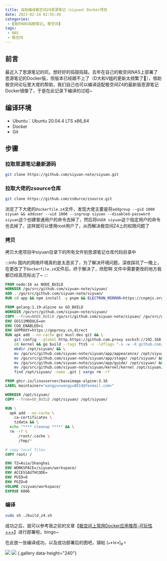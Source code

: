 ```yaml
---
title: 自助编译极空间Z4思源笔记（siyuan）Docker项目
date: 2023-02-24 02:55:49
categories:
 - [我的NAS捣鼓笔记, 极空间]
tags: 
 - NAS
 - 极空间
---
```


## 前言
最近入了思源笔记的坑，想好好的捣鼓捣鼓。去年在自己的极空间NAS上部署了思源笔记的Docker版，但版本已经跟不上了（D大和V姐的更新太频繁了🤣），借助极空间论坛里大佬的帮助，我们自己也可以编译适配极空间Z4的最新版思源笔记Docker镜像了，于是在此记录下编译的过程~

## 编译环境
* Ubuntu：Ubuntu 20.04.4 LTS x86_64
* Docker
* Git

## 步骤
### 拉取思源笔记最新源码
```bash
git clone https://github.com/siyuan-note/siyuan.git
```

### 拉取大佬的zsource仓库
```bash
git clone https://github.com/zs0urce/zsource.git
```

浏览了下大佬的`Dockerfile.z4`文件，发现大佬主要是将`addgroup --gid 1000 siyuan && adduser --uid 1000 --ingroup siyuan --disabled-password siyuan`这个创建普通用户的命令去掉了，然后将`USER siyuan`这个指定用户的命令也去掉了，这样就可以使用root用户了，从而解决极空间Z4上的权限问题了

### 拷贝
拷贝大佬项目中siyuan目录下的所有文件到思源笔记仓库代码目录中

:::info
国内的网络环境真的是太恶劣了，为了解决环境问题，深夜踩坑了一晚上，在更改了下`Dockerfile.z4`文件后，终于解决了，欣慰啊
文件中需要更改的地方我都已经高亮标出了~
:::

```dockerfile Dockerfile.z4 mark:4,11-13
FROM node:16 as NODE_BUILD
WORKDIR /go/src/github.com/siyuan-note/siyuan/
ADD . /go/src/github.com/siyuan-note/siyuan/
RUN cd app && npm install -g pnpm && ELECTRON_MIRROR=https://cnpmjs.org/mirrors/electron/ pnpm install electron@21.4.1 -D && pnpm install && pnpm run build

FROM golang:1.19-alpine as GO_BUILD
WORKDIR /go/src/github.com/siyuan-note/siyuan/
COPY --from=NODE_BUILD /go/src/github.com/siyuan-note/siyuan/ /go/src/github.com/siyuan-note/siyuan/
ENV GO111MODULE=on
ENV CGO_ENABLED=1
ENV GOPROXY=https://goproxy.cn,direct
RUN apk add --no-cache gcc musl-dev git && \
    git config --global http.https://github.com.proxy socks5://192.168.1.101:10808 && git config --global https.https://github.com.proxy socks5://192.168.1.101:10808 && \
    cd kernel && go build --tags fts5 -v -ldflags "-s -w -X github.com/siyuan-note/siyuan/kernel/util.Mode=prod" && \
    mkdir /opt/siyuan/ && \
    mv /go/src/github.com/siyuan-note/siyuan/app/appearance/ /opt/siyuan/ && \
    mv /go/src/github.com/siyuan-note/siyuan/app/stage/ /opt/siyuan/ && \
    mv /go/src/github.com/siyuan-note/siyuan/app/guide/ /opt/siyuan/ && \
    mv /go/src/github.com/siyuan-note/siyuan/kernel/kernel /opt/siyuan/ && \
    find /opt/siyuan/ -name .git | xargs rm -rf

FROM ghcr.io/linuxserver/baseimage-alpine:3.16
LABEL maintainer="wangyu<wangyu0814@foxmail.com>"

WORKDIR /opt/siyuan/
COPY --from=GO_BUILD /opt/siyuan/ /opt/siyuan/

RUN \
  apk add --no-cache \
    ca-certificates \
    tzdata && \
  echo "**** cleanup ****" && \
  rm -rf \
      /root/.cache \
      /tmp/* 

# copy local files
COPY root/ /

ENV TZ=Asia/Shanghai
ENV WORKSPACE=/siyuan/workspace/
ENV ACCESSAUTHCODE=
ENV PUID=0
ENV PGID=0
VOLUME /siyuan/workspace/
EXPOSE 6806
```

### 编译
```bash
sudo sh ./build_z4.sh
```

成功之后，就可以参考我之前的文章【[极空间上常用Docker应用推荐-可玩性+++](https://blog.aayu.today/nas/zspace/20220902/)】进行部署啦，bingo~

在此放一张编译成功，以及成功部署后的图吧，镇帖 (๑•̀ㅂ•́)و✧

![](https://image.aayu.today/uploads/2023/02/24/202302240658460.png)
![](https://image.aayu.today/uploads/2023/02/24/202302240659155.png)
{.gallery  data-height="240"}
